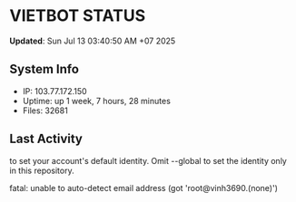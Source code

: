 # VIETBOT STATUS
**Updated**: Sun Jul 13 03:40:50 AM +07 2025

## System Info
- IP: 103.77.172.150
- Uptime: up 1 week, 7 hours, 28 minutes
- Files: 32681

## Last Activity

to set your account's default identity.
Omit --global to set the identity only in this repository.

fatal: unable to auto-detect email address (got 'root@vinh3690.(none)')
